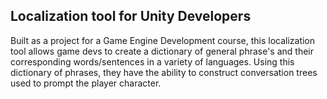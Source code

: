 ## Localization tool for Unity Developers
Built as a project for a Game Engine Development course, this localization tool allows game devs to create a dictionary of general phrase's and their corresponding words/sentences in a variety of languages. Using this dictionary of phrases, they have the ability to construct conversation trees used to prompt the player character. 

